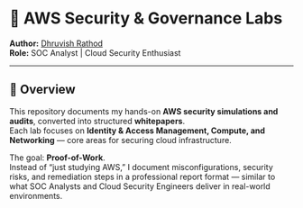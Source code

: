 # 🔐 AWS Security & Governance Labs

**Author:** [Dhruvish Rathod](https://www.linkedin.com/in/dhruvish-rathod-78a614250/)  
**Role:** SOC Analyst | Cloud Security Enthusiast  

---

## 📌 Overview
This repository documents my hands-on **AWS security simulations and audits**, converted into structured **whitepapers**.  
Each lab focuses on **Identity & Access Management, Compute, and Networking** — core areas for securing cloud infrastructure.  

The goal: **Proof-of-Work**.  
Instead of “just studying AWS,” I document misconfigurations, security risks, and remediation steps in a professional report format — similar to what SOC Analysts and Cloud Security Engineers deliver in real-world environments.  
